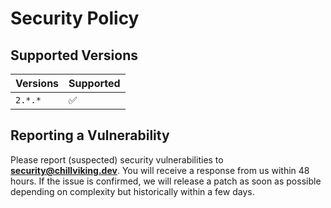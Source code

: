 # Security Policy

## Supported Versions

| Versions | Supported          |
|----------|--------------------|
| `2.*.*`  | :white_check_mark: |

## Reporting a Vulnerability

Please report (suspected) security vulnerabilities to
**[security@chillviking.dev](mailto:security@chillviking.dev)**. You will receive a response from
us within 48 hours. If the issue is confirmed, we will release a patch as soon
as possible depending on complexity but historically within a few days.
